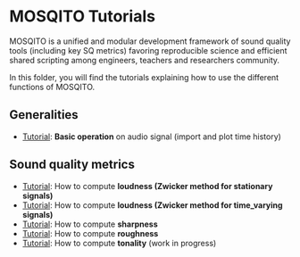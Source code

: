 # MOSQITO Tutorials

MOSQITO is a unified and modular development framework of sound quality tools (including key SQ metrics) favoring reproducible science and efficient shared scripting among engineers, teachers and researchers community.

In this folder, you will find the tutorials explaining how to use the different functions of MOSQITO.

## Generalities

- [Tutorial](./tuto_signal_basic_operations.ipynb): **Basic operation** on audio signal (import and plot time history)

## Sound quality metrics

- [Tutorial](./tuto_loudness_zwst.ipynb): How to compute **loudness (Zwicker method for stationary signals)**
- [Tutorial](./tuto_loudness_zwtv.ipynb): How to compute **loudness (Zwicker method for time_varying signals)**
- [Tutorial](./tuto_sharpness.ipynb): How to compute **sharpness**
- [Tutorial](./tuto_roughness.ipynb): How to compute **roughness**
- [Tutorial](./tuto_TNR_PR.ipynb): How to compute **tonality** (work in progress)